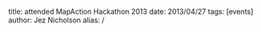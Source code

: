 title: attended MapAction Hackathon 2013
date: 2013/04/27
tags: [events]
author: Jez Nicholson
alias: /
